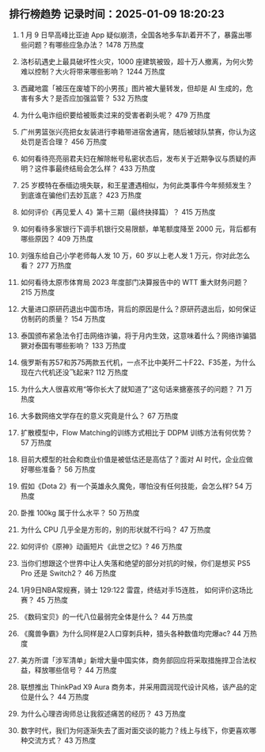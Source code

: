 
## 排行榜趋势 记录时间：2025-01-09 18:20:23
  
  1. 1 月 9 日早高峰比亚迪 App 疑似崩溃，全国各地多车趴着开不了，暴露出哪些问题？有哪些应急办法？ 1478 万热度
    
  2. 洛杉矶遇史上最具破坏性火灾，1000 座建筑被毁，超十万人撤离，为何火势难以控制？大火将带来哪些影响？ 1244 万热度
    
  3. 西藏地震「被压在废墟下的小男孩」图片被大量转发，但却是 AI 生成的，危害有多大？是否应加强监管？ 532 万热度
    
  4. 为什么电诈组织要给被贩卖过来的受害者剃头呢？ 479 万热度
    
  5. 广州男篮张兴亮把女友装进行李箱带进宿舍通宵，随后被球队禁赛，你认为这处罚是否合理？ 456 万热度
    
  6. 如何看待亮亮丽君夫妇在解除帐号私密状态后，发布关于近期争议与质疑的声明？这件事最终结局会怎么样？ 433 万热度
    
  7. 25 岁模特在泰缅边境失联，和王星遭遇相似，为何此类事件今年频频发生？到底谁在骗他们去妙瓦底？ 423 万热度
    
  8. 如何评价《再见爱人 4》第十三期（最终抉择篇）？ 415 万热度
    
  9. 如何看待多家银行下调手机银行交易限额，单笔额度降至 2000 元，背后都有哪些原因？ 409 万热度
    
  10. 刘强东给自己小学老师每人发 10 万，60 岁以上老人发 1 万元，你对此怎么看？ 277 万热度
    
  11. 如何看待太原市体育局 2023 年度部门决算报告中的 WTT 重大财务问题？ 215 万热度
    
  12. 大量进口原研药退出中国市场，背后的原因是什么？原研药退出后，如何保证仿制药的质量？ 154 万热度
    
  13. 泰国颁布紧急法令打击网络诈骗，将于月内生效，这意味着什么？网络诈骗猖獗对泰国有哪些影响？ 133 万热度
    
  14. 俄罗斯有苏57和苏75两款五代机，一点不比中美歼二十F22、F35差，为什么现在六代机还没飞起来? 112 万热度
    
  15. 为什么大人很喜欢用“等你长大了就知道了”这句话来搪塞孩子的问题？ 71 万热度
    
  16. 大多数网络文学存在的意义究竟是什么？ 67 万热度
    
  17. 扩散模型中，Flow Matching的训练方式相比于 DDPM 训练方法有何优势？ 57 万热度
    
  18. 目前大模型的社会和商业价值是被低估还是高估了？面对 AI 时代，企业应做好哪些准备？ 56 万热度
    
  19. 假如《Dota 2》有一个英雄永久魔免，哪怕没有任何技能，会怎么样? 54 万热度
    
  20. 卧推 100kg 属于什么水平？ 50 万热度
    
  21. 为什么 CPU 几乎全是方形的，别的形状就不行吗？ 47 万热度
    
  22. 如何评价《原神》动画短片《此世之忆》? 46 万热度
    
  23. 当你们想跟这个世界中让人失落和绝望的部分对抗的时候，你们是想买 PS5 Pro 还是 Switch2？ 46 万热度
    
  24. 1月9日NBA常规赛，骑士 129:122 雷霆，终结对手15连胜， 如何评价这场比赛？ 45 万热度
    
  25. 《数码宝贝》的一代八位最弱完全体是什么？ 44 万热度
    
  26. 《魔兽争霸》为什么同样是2人口穿刺兵种，猎头各种数值均完爆ac? 44 万热度
    
  27. 美方所谓「涉军清单」新增大量中国实体，商务部回应将采取措施捍卫合法权益，释放哪些信号？ 44 万热度
    
  28. 联想推出 ThinkPad X9 Aura 商务本，并采用圆润现代设计风格，该产品的定位是什么？ 44 万热度
    
  29. 为什么心理咨询师总让我叙述痛苦的经历？ 43 万热度
    
  30. 数字时代，我们为何逐渐失去了面对面交谈的能力？线上与线下，你更喜欢哪种交流方式？ 43 万热度
    